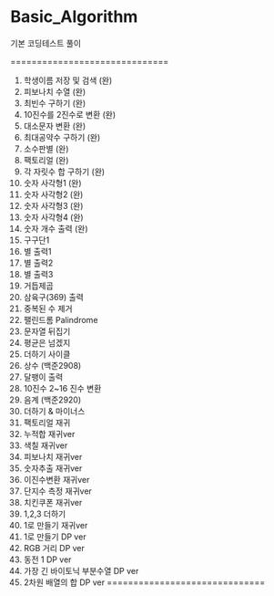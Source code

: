 # Basic_Algorithm
기본 코딩테스트 풀이

==============================
1. 학생이름 저장 및 검색 (완)
2. 피보나치 수열 (완)
3. 최빈수 구하기 (완)
4. 10진수를 2진수로 변환 (완)
5. 대소문자 변환 (완)
6. 최대공약수 구하기 (완)
7. 소수판별 (완)
8. 팩토리얼 (완)
9. 각 자릿수 합 구하기 (완)
10. 숫자 사각형1 (완)
11. 숫자 사각형2 (완)
12. 숫자 사각형3 (완)
13. 숫자 사각형4 (완)
14. 숫자 개수 출력 (완)
15. 구구단1
16. 별 출력1
17. 별 출력2
18. 별 출력3
19. 거듭제곱
20. 삼육구(369) 출력
21. 중복된 수 제거
22. 팰린드롬 Palindrome
23. 문자열 뒤집기
24. 평균은 넘겠지
25. 더하기 사이클
26. 상수 (백준2908)
27. 달팽이 출력
28. 10진수 2~16 진수 변환
29. 음계 (백준2920)
30. 더하기 & 마이너스
31. 팩토리얼 재귀
32. 누적합 재귀ver
33. 색칠 재귀ver
34. 피보나치 재귀ver
35. 숫자추출 재귀ver
36. 이진수변환 재귀ver
37. 단지수 측정 재귀ver
38. 치킨쿠폰 재귀ver
39. 1,2,3 더하기
40. 1로 만들기 재귀ver
41. 1로 만들기 DP ver
42. RGB 거리 DP ver
43. 동전 1 DP ver
44. 가장 긴 바이토닉 부분수열 DP ver
45. 2차원 배열의 합 DP ver
==============================
